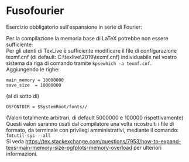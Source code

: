 # Fusofourier
Esercizio obbligatorio sull'espansione in serie di Fourier:

Per la compilazione la memoria base di LaTeX potrebbe non essere sufficiente:\
Per gli utenti di TexLive è sufficiente modificare il file di configurazione texmf.cnf (di default: C:\texlive\2019\texmf.cnf)
individuabile nel vostro sistema da riga di comando tramite `kpsewhich -a texmf.cnf`.\
Aggiungendo le righe:
```
main_memory = 10000000
save_size  = 10000000
```
(al di sotto di)
```
OSFONTDIR = $SystemRoot/fonts//
```
(Valori totalmente arbitrari, di default 5000000 e 100000 rispettivamente)\
Questi valori saranno usati dal compilatore una volta ricostruiti i file di formato,
da terminale con privilegi amministrativi, mediante il comando: `fmtutil-sys --all`\
Si veda https://tex.stackexchange.com/questions/7953/how-to-expand-texs-main-memory-size-pgfplots-memory-overload
per ulteriori informazioni.
